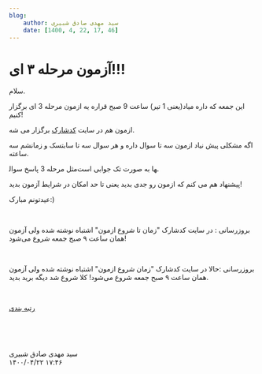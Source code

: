 ```yaml
---
blog:
    author: سید مهدی صادق شبیری
    date: [1400, 4, 22, 17, 46]
---
```

# آزمون مرحله ۳ ای!!!

<div class="cnt">
<p>سلام.</p>
<p>این جمعه که داره میاد(یعنی 1 تیر) ساعت 9 صبح قراره یه ازمون مرحله 3 ای برگزار کنیم!</p>
<p>ازمون هم در سایت <a href="http://codeshark.ir/blog/">کدشارک</a> برگزار می شه.</p>
<p>اگه مشکلی پیش نیاد ازمون سه تا سوال داره و هر سوال سه تا سابتسک و زمانشم سه ساعته.</p>
<p>مثل مرحله 3 پاسخ سوال‎ها به صورت تک جوابی است.</p>
<p>پیشنهاد هم می کنم که ازمون رو جدی بدید یعنی تا حد امکان در شرایط آزمون بدید!</p>
<p>عیدتونم مبارک:)</p>
<p><br/></p>
<p>بروزرسانی : در سایت کدشارک "زمان تا شروع ازمون" اشتباه نوشته شده ولی آزمون همان ساعت ۹ صبح جمعه شروع می‌شود!</p>
<p><br/></p>
<p>بروزرسانی :حالا در سایت کدشارک "زمان شروع ازمون" اشتباه نوشته شده ولی آزمون همان ساعت ۹ صبح جمعه شروع می‌شود! کلا شروع شد دیگه برید بدید.</p>
<p><br/></p>
<p><a href="http://bayanbox.ir/info/8478083919004041261/rank">رتبه بندی</a></p>
<p><br/></p>
<p><br/></p>
</div>

<div class="blog-info">
    <div class="blog-author">سید مهدی صادق شبیری</div>
    <div class="blog-date">۱۴۰۰/۰۴/۲۲ ۱۷:۴۶</div>
</div>

